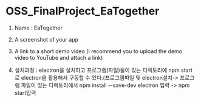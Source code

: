 # OSS_FinalProject_EaTogether

1. Name : EaTogether

2. A screenshot of your app
 
3. A link to a short demo video (I recommend you to upload the demo video to YouTube and attach a link)

4. 설치과정 : electron을 설치하고 프로그램(파일)들이 있는 디렉토리에 npm start로 electron을 활용해서 구동할 수 있다.(프로그램파일 및 electron설치-> 프로그램 파일이 있는 디렉토리에서 npm install --save-dev electron 입력 -> npm start입력
